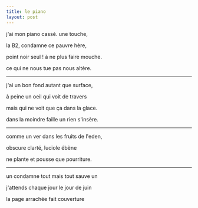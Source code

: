 ```yaml
---
title: le piano
layout: post
---
```


j'ai mon piano cassé. une touche,

la B2, condamne ce pauvre hère,

point noir seul ! à ne plus faire mouche.

ce qui ne nous tue pas nous altère.

---

j'ai un bon fond autant que surface,

à peine un oeil qui voit de travers

mais qui ne voit que ça dans la glace. 

dans la moindre faille un rien s'insère.

---

comme un ver dans les fruits de l'eden,

obscure clarté, luciole ébène

ne plante et pousse que pourriture.

---

un condamne tout mais tout sauve un

j'attends chaque jour le jour de juin

la page arrachée fait couverture
